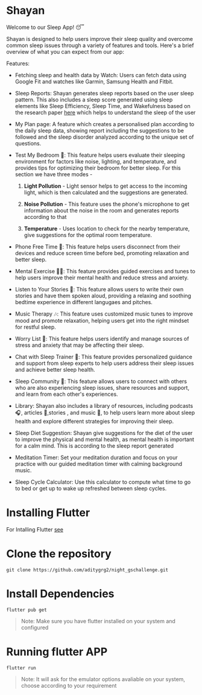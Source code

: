 # Shayan

Welcome to our Sleep App! 😴

Shayan is designed to help users improve their sleep quality and overcome common sleep issues through a variety of features and tools. Here's a brief overview of what you can expect from our app:

Features:

- Fetching sleep and health data by Watch: Users can fetch data using Google Fit and watches like Garmin, Samsung Health and Fitbit.

- Sleep Reports: Shayan generates sleep reports based on the user sleep pattern. This also includes a sleep score generated using sleep elements like Sleep Efficiency, Sleep Time, and Wakefulness based on the research paper [here](https://www.ncbi.nlm.nih.gov/pmc/articles/PMC4246141/) which helps to understand the sleep of the user

- My Plan page: A feature which creates a personalised plan according to the daily sleep data, showing report including the suggestions to be followed and the sleep disorder analyzed according to the unique set of questions. 

- Test My Bedroom 🧐: This feature helps users evaluate their sleeping environment for factors like noise, lighting, and temperature, and provides tips for optimizing their bedroom for better sleep. For this section we have three modes - 

  1. **Light Pollution** - Light sensor helps to get access to the incoming light, which is then calculated and the suggestions are generated.

  2. **Noise Pollution** - This feature uses the phone's microphone to get information about the noise in the room and generates reports according to that 

  3. **Temperature** - Uses location to check for the nearby temperature, give suggestions for the optimal room temperature.

- Phone Free Time 📵: This feature helps users disconnect from their devices and reduce screen time before bed, promoting relaxation and better sleep.

- Mental Exercise 🧘‍♀️: This feature provides guided exercises and tunes to help users improve their mental health and reduce stress and anxiety.

- Listen to Your Stories 📖: This feature allows users to write their own stories and have them spoken aloud, providing a relaxing and soothing bedtime experience in different langugaes and pitches.

- Music Therapy 🎶: This feature uses customized music tunes to improve mood and promote relaxation, helping users get into the right mindset for restful sleep.

- Worry List 📝: This feature helps users identify and manage sources of stress and anxiety that may be affecting their sleep.

- Chat with Sleep Trainer 💬: This feature provides personalized guidance and support from sleep experts to help users address their sleep issues and achieve better sleep health.

- Sleep Community 🤝: This feature allows users to connect with others who are also experiencing sleep issues, share resources and support, and learn from each other's experiences.

- Library: Shayan also includes a library of resources, including podcasts 🎧, articles 📰,stories , and music 🎵, to help users learn more about sleep health and explore different strategies for improving their sleep.

- Sleep Diet Suggestion: Shayan give suggestions for the diet of the user to improve the physical and mental health, as mental health is important for a calm mind. This is according to the sleep report generated

- Meditation Timer: Set your meditation duration and focus on your practice with our guided meditation timer with calming background music.

- Sleep Cycle Calculator: Use this calculator to compute what time to go to bed or get up to wake up refreshed between sleep cycles.

# Installing Flutter

For Intalling Flutter [see](https://docs.flutter.dev/get-started/install)

# Clone the repository

```
git clone https://github.com/aditygrg2/night_gschallenge.git
```

# Install Dependencies

```
flutter pub get
```
> Note: Make sure you have flutter installed on your system and configured

# Running flutter APP

```
flutter run
```
> Note: It will ask for the emulator options avaliable on your system, choose according to your requirement

